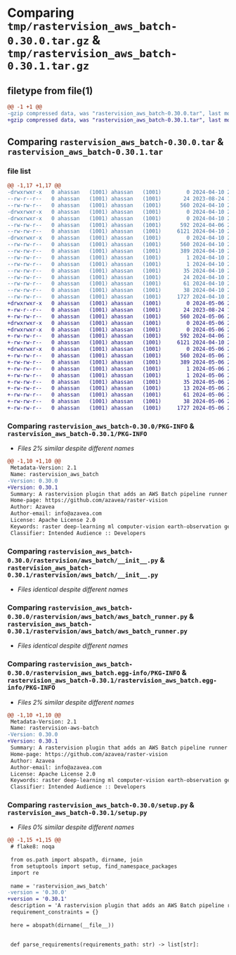 # Comparing `tmp/rastervision_aws_batch-0.30.0.tar.gz` & `tmp/rastervision_aws_batch-0.30.1.tar.gz`

## filetype from file(1)

```diff
@@ -1 +1 @@
-gzip compressed data, was "rastervision_aws_batch-0.30.0.tar", last modified: Wed Apr 10 22:11:08 2024, max compression
+gzip compressed data, was "rastervision_aws_batch-0.30.1.tar", last modified: Mon May  6 21:02:13 2024, max compression
```

## Comparing `rastervision_aws_batch-0.30.0.tar` & `rastervision_aws_batch-0.30.1.tar`

### file list

```diff
@@ -1,17 +1,17 @@
-drwxrwxr-x   0 ahassan   (1001) ahassan   (1001)        0 2024-04-10 22:11:08.563693 rastervision_aws_batch-0.30.0/
--rw-r--r--   0 ahassan   (1001) ahassan   (1001)       24 2023-08-24 18:41:21.000000 rastervision_aws_batch-0.30.0/MANIFEST.in
--rw-rw-r--   0 ahassan   (1001) ahassan   (1001)      560 2024-04-10 22:11:08.563693 rastervision_aws_batch-0.30.0/PKG-INFO
-drwxrwxr-x   0 ahassan   (1001) ahassan   (1001)        0 2024-04-10 22:11:08.559693 rastervision_aws_batch-0.30.0/rastervision/
-drwxrwxr-x   0 ahassan   (1001) ahassan   (1001)        0 2024-04-10 22:11:08.563693 rastervision_aws_batch-0.30.0/rastervision/aws_batch/
--rw-rw-r--   0 ahassan   (1001) ahassan   (1001)      592 2024-04-06 20:13:30.000000 rastervision_aws_batch-0.30.0/rastervision/aws_batch/__init__.py
--rw-rw-r--   0 ahassan   (1001) ahassan   (1001)     6121 2024-04-10 21:55:10.000000 rastervision_aws_batch-0.30.0/rastervision/aws_batch/aws_batch_runner.py
-drwxrwxr-x   0 ahassan   (1001) ahassan   (1001)        0 2024-04-10 22:11:08.563693 rastervision_aws_batch-0.30.0/rastervision_aws_batch.egg-info/
--rw-rw-r--   0 ahassan   (1001) ahassan   (1001)      560 2024-04-10 22:11:08.000000 rastervision_aws_batch-0.30.0/rastervision_aws_batch.egg-info/PKG-INFO
--rw-rw-r--   0 ahassan   (1001) ahassan   (1001)      389 2024-04-10 22:11:08.000000 rastervision_aws_batch-0.30.0/rastervision_aws_batch.egg-info/SOURCES.txt
--rw-rw-r--   0 ahassan   (1001) ahassan   (1001)        1 2024-04-10 22:11:08.000000 rastervision_aws_batch-0.30.0/rastervision_aws_batch.egg-info/dependency_links.txt
--rw-rw-r--   0 ahassan   (1001) ahassan   (1001)        1 2024-04-10 21:24:48.000000 rastervision_aws_batch-0.30.0/rastervision_aws_batch.egg-info/not-zip-safe
--rw-rw-r--   0 ahassan   (1001) ahassan   (1001)       35 2024-04-10 22:11:08.000000 rastervision_aws_batch-0.30.0/rastervision_aws_batch.egg-info/requires.txt
--rw-rw-r--   0 ahassan   (1001) ahassan   (1001)       24 2024-04-10 22:11:08.000000 rastervision_aws_batch-0.30.0/rastervision_aws_batch.egg-info/top_level.txt
--rw-rw-r--   0 ahassan   (1001) ahassan   (1001)       61 2024-04-10 21:55:10.000000 rastervision_aws_batch-0.30.0/requirements.txt
--rw-rw-r--   0 ahassan   (1001) ahassan   (1001)       38 2024-04-10 22:11:08.563693 rastervision_aws_batch-0.30.0/setup.cfg
--rw-rw-r--   0 ahassan   (1001) ahassan   (1001)     1727 2024-04-10 21:55:10.000000 rastervision_aws_batch-0.30.0/setup.py
+drwxrwxr-x   0 ahassan   (1001) ahassan   (1001)        0 2024-05-06 21:02:13.455120 rastervision_aws_batch-0.30.1/
+-rw-r--r--   0 ahassan   (1001) ahassan   (1001)       24 2023-08-24 18:41:21.000000 rastervision_aws_batch-0.30.1/MANIFEST.in
+-rw-rw-r--   0 ahassan   (1001) ahassan   (1001)      560 2024-05-06 21:02:13.455120 rastervision_aws_batch-0.30.1/PKG-INFO
+drwxrwxr-x   0 ahassan   (1001) ahassan   (1001)        0 2024-05-06 21:02:13.451120 rastervision_aws_batch-0.30.1/rastervision/
+drwxrwxr-x   0 ahassan   (1001) ahassan   (1001)        0 2024-05-06 21:02:13.455120 rastervision_aws_batch-0.30.1/rastervision/aws_batch/
+-rw-rw-r--   0 ahassan   (1001) ahassan   (1001)      592 2024-04-06 20:13:30.000000 rastervision_aws_batch-0.30.1/rastervision/aws_batch/__init__.py
+-rw-rw-r--   0 ahassan   (1001) ahassan   (1001)     6121 2024-04-10 21:55:10.000000 rastervision_aws_batch-0.30.1/rastervision/aws_batch/aws_batch_runner.py
+drwxrwxr-x   0 ahassan   (1001) ahassan   (1001)        0 2024-05-06 21:02:13.455120 rastervision_aws_batch-0.30.1/rastervision_aws_batch.egg-info/
+-rw-rw-r--   0 ahassan   (1001) ahassan   (1001)      560 2024-05-06 21:02:13.000000 rastervision_aws_batch-0.30.1/rastervision_aws_batch.egg-info/PKG-INFO
+-rw-rw-r--   0 ahassan   (1001) ahassan   (1001)      389 2024-05-06 21:02:13.000000 rastervision_aws_batch-0.30.1/rastervision_aws_batch.egg-info/SOURCES.txt
+-rw-rw-r--   0 ahassan   (1001) ahassan   (1001)        1 2024-05-06 21:02:13.000000 rastervision_aws_batch-0.30.1/rastervision_aws_batch.egg-info/dependency_links.txt
+-rw-rw-r--   0 ahassan   (1001) ahassan   (1001)        1 2024-05-06 21:02:13.000000 rastervision_aws_batch-0.30.1/rastervision_aws_batch.egg-info/not-zip-safe
+-rw-rw-r--   0 ahassan   (1001) ahassan   (1001)       35 2024-05-06 21:02:13.000000 rastervision_aws_batch-0.30.1/rastervision_aws_batch.egg-info/requires.txt
+-rw-rw-r--   0 ahassan   (1001) ahassan   (1001)       13 2024-05-06 21:02:13.000000 rastervision_aws_batch-0.30.1/rastervision_aws_batch.egg-info/top_level.txt
+-rw-rw-r--   0 ahassan   (1001) ahassan   (1001)       61 2024-05-06 20:16:58.000000 rastervision_aws_batch-0.30.1/requirements.txt
+-rw-rw-r--   0 ahassan   (1001) ahassan   (1001)       38 2024-05-06 21:02:13.455120 rastervision_aws_batch-0.30.1/setup.cfg
+-rw-rw-r--   0 ahassan   (1001) ahassan   (1001)     1727 2024-05-06 20:16:58.000000 rastervision_aws_batch-0.30.1/setup.py
```

### Comparing `rastervision_aws_batch-0.30.0/PKG-INFO` & `rastervision_aws_batch-0.30.1/PKG-INFO`

 * *Files 2% similar despite different names*

```diff
@@ -1,10 +1,10 @@
 Metadata-Version: 2.1
 Name: rastervision_aws_batch
-Version: 0.30.0
+Version: 0.30.1
 Summary: A rastervision plugin that adds an AWS Batch pipeline runner
 Home-page: https://github.com/azavea/raster-vision
 Author: Azavea
 Author-email: info@azavea.com
 License: Apache License 2.0
 Keywords: raster deep-learning ml computer-vision earth-observation geospatial geospatial-processing
 Classifier: Intended Audience :: Developers
```

### Comparing `rastervision_aws_batch-0.30.0/rastervision/aws_batch/__init__.py` & `rastervision_aws_batch-0.30.1/rastervision/aws_batch/__init__.py`

 * *Files identical despite different names*

### Comparing `rastervision_aws_batch-0.30.0/rastervision/aws_batch/aws_batch_runner.py` & `rastervision_aws_batch-0.30.1/rastervision/aws_batch/aws_batch_runner.py`

 * *Files identical despite different names*

### Comparing `rastervision_aws_batch-0.30.0/rastervision_aws_batch.egg-info/PKG-INFO` & `rastervision_aws_batch-0.30.1/rastervision_aws_batch.egg-info/PKG-INFO`

 * *Files 2% similar despite different names*

```diff
@@ -1,10 +1,10 @@
 Metadata-Version: 2.1
 Name: rastervision-aws-batch
-Version: 0.30.0
+Version: 0.30.1
 Summary: A rastervision plugin that adds an AWS Batch pipeline runner
 Home-page: https://github.com/azavea/raster-vision
 Author: Azavea
 Author-email: info@azavea.com
 License: Apache License 2.0
 Keywords: raster deep-learning ml computer-vision earth-observation geospatial geospatial-processing
 Classifier: Intended Audience :: Developers
```

### Comparing `rastervision_aws_batch-0.30.0/setup.py` & `rastervision_aws_batch-0.30.1/setup.py`

 * *Files 0% similar despite different names*

```diff
@@ -1,15 +1,15 @@
 # flake8: noqa
 
 from os.path import abspath, dirname, join
 from setuptools import setup, find_namespace_packages
 import re
 
 name = 'rastervision_aws_batch'
-version = '0.30.0'
+version = '0.30.1'
 description = 'A rastervision plugin that adds an AWS Batch pipeline runner'
 requirement_constraints = {}
 
 here = abspath(dirname(__file__))
 
 
 def parse_requirements(requirements_path: str) -> list[str]:
```

